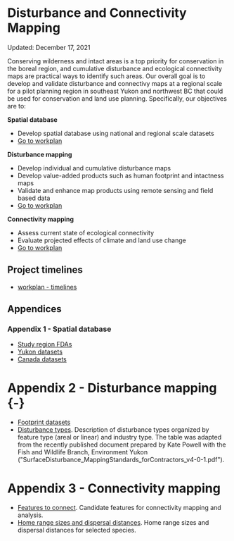 # Disturbance and Connectivity Mapping

Updated: December 17, 2021

Conserving wilderness and intact areas is a top priority for conservation in the boreal region, and cumulative disturbance and ecological connectivity maps are practical ways to identify such areas. Our overall goal is to develop and validate disturbance and connectivy maps at a regional scale for a pilot planning region in southeast Yukon and northwest BC that could be used for conservation and land use planning. Specifically, our objectives are to:

**Spatial database**

- Develop spatial database using national and regional scale datasets
- [Go to workplan](01-database.md)

**Disturbance mapping**

- Develop individual and cumulative disturbance maps
- Develop value-added products such as human footprint and intactness maps
- Validate and enhance map products using remote sensing and field based data
- [Go to workplan](02-disturbance.md)

**Connectivity mapping**

- Assess current state of ecological connectivity
- Evaluate projected effects of climate and land use change
- [Go to workplan](03-connectivity.md)

## Project timelines

- [workplan - timelines](data/workplan.csv)

## Appendices

### Appendix 1 - Spatial database

- [Study region FDAs](data/database_region.csv)
- [Yukon datasets](data/database_yukon.csv)
- [Canada datasets](data/database_canada.csv)

# Appendix 2 - Disturbance mapping {-}

- [Footprint datasets](data/disturbance_footprint.csv)
- [Disturbance types](data/disturbance_types.csv). Description of disturbance types organized by feature type (areal or linear) and industry type. The table was adapted from the recently published document prepared by Kate Powell with the Fish and Wildlife Branch, Environment Yukon ("SurfaceDisturbance_MappingStandards_forContractors_v4-0-1.pdf").

# Appendix 3 - Connectivity mapping

- [Features to connect](data/connectivity_features.csv). Candidate features for connectivity mapping and analysis.
- [Home range sizes and dispersal distances](data/connectivity_dispersal.csv). Home range sizes and dispersal distances for selected species.
